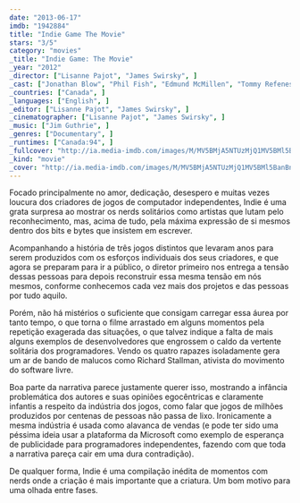 ```yaml
---
date: "2013-06-17"
imdb: "1942884"
title: "Indie Game The Movie"
stars: "3/5"
category: "movies"
_title: "Indie Game: The Movie"
_year: "2012"
_director: ["Lisanne Pajot", "James Swirsky", ]
_cast: ["Jonathan Blow", "Phil Fish", "Edmund McMillen", "Tommy Refenes", "Joe Drilling", ]
_countries: ["Canada", ]
_languages: ["English", ]
_editor: ["Lisanne Pajot", "James Swirsky", ]
_cinematographer: ["Lisanne Pajot", "James Swirsky", ]
_music: ["Jim Guthrie", ]
_genres: ["Documentary", ]
_runtimes: ["Canada:94", ]
_fullcover: "http://ia.media-imdb.com/images/M/MV5BMjA5NTUzMjQ1MV5BMl5BanBnXkFtZTcwMzc1MzQ4Nw@@.jpg"
_kind: "movie"
_cover: "http://ia.media-imdb.com/images/M/MV5BMjA5NTUzMjQ1MV5BMl5BanBnXkFtZTcwMzc1MzQ4Nw@@._V1._SX95_SY140_.jpg"
---
```

Focado principalmente no amor, dedicação, desespero e muitas vezes loucura dos criadores de jogos de computador independentes, Indie é uma grata surpresa ao mostrar os nerds solitários como artistas que lutam pelo reconhecimento, mas, acima de tudo, pela máxima expressão de si mesmos dentro dos bits e bytes que insistem em escrever.

Acompanhando a história de três jogos distintos que levaram anos para serem produzidos com os esforços individuais dos seus criadores, e que agora se preparam para ir a público, o diretor primeiro nos entrega a tensão dessas pessoas para depois reconstruir essa mesma tensão em nós mesmos, conforme conhecemos cada vez mais dos projetos e das pessoas por tudo aquilo.

Porém, não há mistérios o suficiente que consigam carregar essa áurea por tanto tempo, o que torna o filme arrastado em alguns momentos pela repetição exagerada das situações, o que talvez indique a falta de mais alguns exemplos de desenvolvedores que engrossem o caldo da vertente solitária dos programadores. Vendo os quatro rapazes isoladamente gera um ar de bando de malucos como Richard Stallman, ativista do movimento do software livre.

Boa parte da narrativa parece justamente querer isso, mostrando a infância problemática dos autores e suas opiniões egocêntricas e claramente infantis a respeito da indústria dos jogos, como falar que jogos de milhões produzidos por centenas de pessoas não passa de lixo. Ironicamente a mesma indústria é usada como alavanca de vendas (e pode ter sido uma péssima ideia usar a plataforma da Microsoft como exemplo de esperança de publicidade para programadores independentes, fazendo com que toda a narrativa pareça cair em uma dura contradição).

De qualquer forma, Indie é uma compilação inédita de momentos com nerds onde a criação é mais importante que a criatura. Um bom motivo para uma olhada entre fases.

